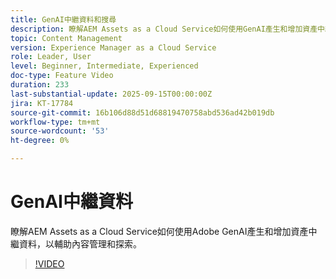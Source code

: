 ```yaml
---
title: GenAI中繼資料和搜尋
description: 瞭解AEM Assets as a Cloud Service如何使用GenAI產生和增加資產中繼資料，以輔助內容管理和探索。
topic: Content Management
version: Experience Manager as a Cloud Service
role: Leader, User
level: Beginner, Intermediate, Experienced
doc-type: Feature Video
duration: 233
last-substantial-update: 2025-09-15T00:00:00Z
jira: KT-17784
source-git-commit: 16b106d88d51d68819470758abd536ad42b019db
workflow-type: tm+mt
source-wordcount: '53'
ht-degree: 0%

---
```



# GenAI中繼資料

瞭解AEM Assets as a Cloud Service如何使用Adobe GenAI產生和增加資產中繼資料，以輔助內容管理和探索。

>[!VIDEO](https://video.tv.adobe.com/v/3474919/?learn=on&enablevpops&captions=chi_hant)
